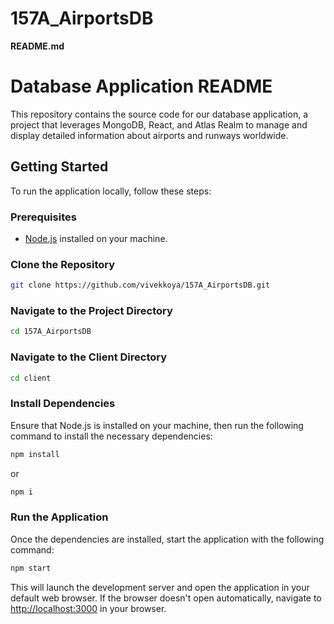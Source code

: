 # 157A_AirportsDB
**README.md**

# Database Application README

This repository contains the source code for our database application, a project that leverages MongoDB, React, and Atlas Realm to manage and display detailed information about airports and runways worldwide.

## Getting Started

To run the application locally, follow these steps:

### Prerequisites

- [Node.js](https://nodejs.org/) installed on your machine.

### Clone the Repository

```bash
git clone https://github.com/vivekkoya/157A_AirportsDB.git
```

### Navigate to the Project Directory

```bash
cd 157A_AirportsDB
```

### Navigate to the Client Directory

```bash
cd client
```

### Install Dependencies

Ensure that Node.js is installed on your machine, then run the following command to install the necessary dependencies:

```bash
npm install
```
or
```bash
npm i
```

### Run the Application

Once the dependencies are installed, start the application with the following command:

```bash
npm start
```

This will launch the development server and open the application in your default web browser. If the browser doesn't open automatically, navigate to [http://localhost:3000](http://localhost:3000) in your browser.

